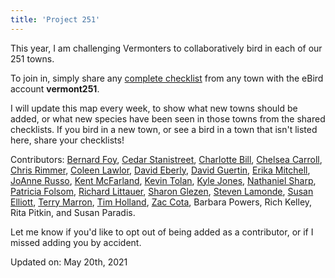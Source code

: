 ```yaml
---
title: 'Project 251'
---
```

This year, I am challenging Vermonters to collaboratively bird in each of our 251 towns.

To join in, simply share any [complete checklist](https://support.ebird.org/en/support/solutions/articles/48000967748) from any town with the eBird account **vermont251**.

I will update this map every week, to show what new towns should be added, or what new species have been seen in those towns from the shared checklists. If you bird in a new town, or see a bird in a town that isn't listed here, share your checklists!

Contributors:
[Bernard Foy](https://ebird.org/profile/NzU0MA/US-VT),
[Cedar Stanistreet](https://ebird.org/profile/NDM2MDU1/US-VT),
[Charlotte Bill](https://ebird.org/vt/profile/MTEwMDg2/US-VT),
[Chelsea Carroll](https://ebird.org/profile/NjQ1MjQy/US-VT),
[Chris Rimmer](https://ebird.org/profile/Mjc3NzU/US-VT-017),
[Coleen Lawlor](https://ebird.org/profile/NzU3NzM5/US-VT),
[David Eberly](https://ebird.org/profile/MTgzMDM/US-VT-021),
[David Guertin](https://ebird.org/vt/profile/MTYyNTk2Ng/US-VT),
[Erika Mitchell](https://ebird.org/profile/MjQ3Njg1/US-VT),
[JoAnne Russo](https://ebird.org/profile/OTE2NDg/US-VT),
[Kent McFarland](https://ebird.org/vt/profile/MjAwNjI/US-VT),
[Kevin Tolan](https://ebird.org/vt/profile/OTE4MTQ2/US-VT),
[Kyle Jones](https://ebird.org/profile/MTM5Nzgz/US-VT),
[Nathaniel Sharp](https://ebird.org/vt/profile/MTgxNDYz/US-VT),
[Patricia Folsom](https://ebird.org/profile/MzE0Njg/US-VT),
[Richard Littauer](https://ebird.org/vt/profile/Mjg0MTUx/US-VT),
[Sharon Glezen](https://ebird.org/profile/OTMyMTgz/US-VT),
[Steven Lamonde](https://ebird.org/profile/NTQwNTA1/US-VT),
[Susan Elliott](https://ebird.org/profile/MjQzNw/US-VT),
[Terry Marron](https://ebird.org/vt/profile/MjkwMzY3/US-VT),
[Tim Holland](https://ebird.org/profile/NTE5MTg4/US-VT),
[Zac Cota](https://ebird.org/profile/NDIwNDA1/US-VT),
Barbara Powers, Rich Kelley, Rita Pitkin, and Susan Paradis.

Let me know if you'd like to opt out of being added as a contributor, or if I missed adding you by accident.

Updated on:
May 20th, 2021
